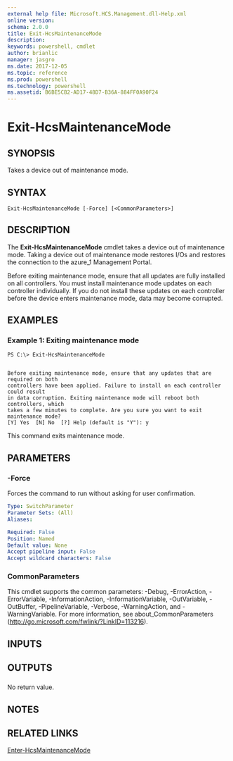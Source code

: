```yaml
---
external help file: Microsoft.HCS.Management.dll-Help.xml
online version: 
schema: 2.0.0
title: Exit-HcsMaintenanceMode
description: 
keywords: powershell, cmdlet
author: brianlic
manager: jasgro
ms.date: 2017-12-05
ms.topic: reference
ms.prod: powershell
ms.technology: powershell
ms.assetid: B6BE5CB2-AD17-48D7-B36A-884FF0A90F24
---
```


# Exit-HcsMaintenanceMode

## SYNOPSIS
Takes a device out of maintenance mode.

## SYNTAX

```
Exit-HcsMaintenanceMode [-Force] [<CommonParameters>]
```

## DESCRIPTION
The **Exit-HcsMaintenanceMode** cmdlet takes a device out of maintenance mode.
Taking a device out of maintenance mode restores I/Os and restores the connection to the azure_1 Management Portal.

Before exiting maintenance mode, ensure that all updates are fully installed on all controllers.
You must install maintenance mode updates on each controller individually.
If you do not install these updates on each controller before the device enters maintenance mode, data may become corrupted.

## EXAMPLES

### Example 1: Exiting maintenance mode
```
PS C:\> Exit-HcsMaintenanceMode


Before exiting maintenance mode, ensure that any updates that are required on both 
controllers have been applied. Failure to install on each controller could result
in data corruption. Exiting maintenance mode will reboot both controllers, which 
takes a few minutes to complete. Are you sure you want to exit maintenance mode?
[Y] Yes  [N] No  [?] Help (default is "Y"): y
```

This command exits maintenance mode.

## PARAMETERS

### -Force
Forces the command to run without asking for user confirmation.

```yaml
Type: SwitchParameter
Parameter Sets: (All)
Aliases: 

Required: False
Position: Named
Default value: None
Accept pipeline input: False
Accept wildcard characters: False
```

### CommonParameters
This cmdlet supports the common parameters: -Debug, -ErrorAction, -ErrorVariable, -InformationAction, -InformationVariable, -OutVariable, -OutBuffer, -PipelineVariable, -Verbose, -WarningAction, and -WarningVariable. For more information, see about_CommonParameters (http://go.microsoft.com/fwlink/?LinkID=113216).

## INPUTS

## OUTPUTS

###  
No return value.

## NOTES

## RELATED LINKS

[Enter-HcsMaintenanceMode](./Enter-HcsMaintenanceMode.md)

